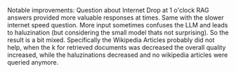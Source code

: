 Notable improvements: Question about Internet Drop at 1 o'clock RAG answers provided more valuable responses at times.
Same with the slower internet speed question.
More input sometimes confuses the LLM and leads to haluzination (but considering the small model thats not surprising).
So the result is a bit mixed. Specifically the Wikipedia Articles probably did not help, when the k for retrieved documents was decreased the overall quality increased, while the haluzinations decreased and no wikipedia articles were queried anymore.